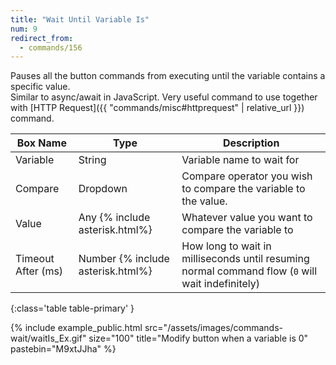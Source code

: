 ```yaml
---
title: "Wait Until Variable Is"
num: 9
redirect_from:
  - commands/156
---
```


Pauses all the button commands from executing until the variable contains a specific value.\
Similar to async/await in JavaScript. Very useful command to use together with [HTTP Request]({{ "commands/misc#httprequest" | relative_url }}) command.

| Box Name | Type | Description |
|-------|--------|--------|
| Variable | String | Variable name to wait for |
| Compare | Dropdown | Compare operator you wish to compare the variable to the value.|
| Value | Any {% include asterisk.html%} | Whatever value you want to compare the variable to
|Timeout After (ms)|Number {% include asterisk.html%}|How long to wait in milliseconds until resuming normal command flow (`0` will wait indefinitely)
{:class='table table-primary' }

{% include example_public.html src="/assets/images/commands-wait/waitIs_Ex.gif" size="100" title="Modify button when a variable is 0" pastebin="M9xtJJha" %}





